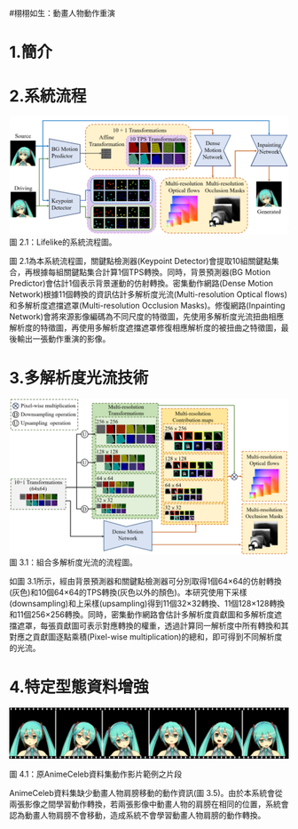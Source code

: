 #栩栩如生：動畫人物動作重演
# 1.簡介

# 2.系統流程
<div align="center">
    <img src="./docs/Lifelike.png" alt="Lifelike的系統流程圖。"/>
</div>
圖 2.1：Lifelike的系統流程圖。


圖 2.1為本系統流程圖，關鍵點檢測器(Keypoint Detector)會提取10組關鍵點集合，再根據每組關鍵點集合計算1個TPS轉換。同時，背景預測器(BG Motion Predictor)會估計1個表示背景運動的仿射轉換。密集動作網路(Dense Motion Network)根據11個轉換的資訊估計多解析度光流(Multi-resolution Optical flows)和多解析度遮擋遮罩(Multi-resolution Occlusion Masks)。修復網路(Inpainting Network)會將來源影像編碼為不同尺度的特徵圖，先使用多解析度光流扭曲相應解析度的特徵圖，再使用多解析度遮擋遮罩修復相應解析度的被扭曲之特徵圖，最後輸出一張動作重演的影像。

# 3.多解析度光流技術

<div align="center">
    <img src="./docs/MROF.png" alt="組合多解析度光流的流程圖。"/>
</div>
圖 3.1：組合多解析度光流的流程圖。

如圖 3.1所示，經由背景預測器和關鍵點檢測器可分別取得1個64×64的仿射轉換(灰色)和10個64×64的TPS轉換(灰色以外的顏色)。本研究使用下采樣(downsampling)和上采樣(upsampling)得到11個32×32轉換、11個128×128轉換和11個256×256轉換。同時，密集動作網路會估計多解析度貢獻圖和多解析度遮擋遮罩，每張貢獻圖可表示對應轉換的權重，透過計算同一解析度中所有轉換和其對應之貢獻圖逐點乘積(Pixel-wise multiplication)的總和，即可得到不同解析度的光流。

# 4.特定型態資料增強
<div align="center">
    <img src="./docs/AO.png" alt="原AnimeCeleb資料集動作影片範例之片段。"/>
</div>

圖 4.1：原AnimeCeleb資料集動作影片範例之片段

AnimeCeleb資料集缺少動畫人物肩膀移動的動作資訊(圖 3.5)。由於本系統會從兩張影像之間學習動作轉換，若兩張影像中動畫人物的肩膀在相同的位置，系統會認為動畫人物肩膀不會移動，造成系統不會學習動畫人物肩膀的動作轉換。
